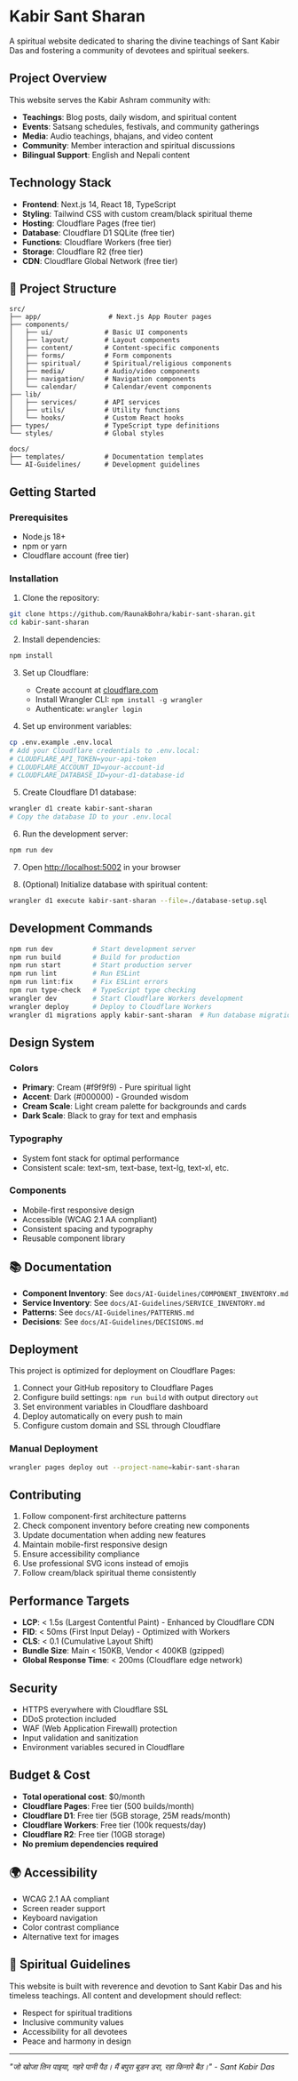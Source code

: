 # Kabir Sant Sharan

A spiritual website dedicated to sharing the divine teachings of Sant Kabir Das and fostering a community of devotees and spiritual seekers.

## Project Overview

This website serves the Kabir Ashram community with:
- **Teachings**: Blog posts, daily wisdom, and spiritual content
- **Events**: Satsang schedules, festivals, and community gatherings
- **Media**: Audio teachings, bhajans, and video content
- **Community**: Member interaction and spiritual discussions
- **Bilingual Support**: English and Nepali content

## Technology Stack

- **Frontend**: Next.js 14, React 18, TypeScript
- **Styling**: Tailwind CSS with custom cream/black spiritual theme
- **Hosting**: Cloudflare Pages (free tier)
- **Database**: Cloudflare D1 SQLite (free tier)
- **Functions**: Cloudflare Workers (free tier)
- **Storage**: Cloudflare R2 (free tier)
- **CDN**: Cloudflare Global Network (free tier)

## 📁 Project Structure

```
src/
├── app/                 # Next.js App Router pages
├── components/
│   ├── ui/             # Basic UI components
│   ├── layout/         # Layout components
│   ├── content/        # Content-specific components
│   ├── forms/          # Form components
│   ├── spiritual/      # Spiritual/religious components
│   ├── media/          # Audio/video components
│   ├── navigation/     # Navigation components
│   └── calendar/       # Calendar/event components
├── lib/
│   ├── services/       # API services
│   ├── utils/          # Utility functions
│   └── hooks/          # Custom React hooks
├── types/              # TypeScript type definitions
└── styles/             # Global styles

docs/
├── templates/          # Documentation templates
└── AI-Guidelines/      # Development guidelines
```

## Getting Started

### Prerequisites
- Node.js 18+
- npm or yarn
- Cloudflare account (free tier)

### Installation

1. Clone the repository:
```bash
git clone https://github.com/RaunakBohra/kabir-sant-sharan.git
cd kabir-sant-sharan
```

2. Install dependencies:
```bash
npm install
```

3. Set up Cloudflare:
   - Create account at [cloudflare.com](https://cloudflare.com)
   - Install Wrangler CLI: `npm install -g wrangler`
   - Authenticate: `wrangler login`

4. Set up environment variables:
```bash
cp .env.example .env.local
# Add your Cloudflare credentials to .env.local:
# CLOUDFLARE_API_TOKEN=your-api-token
# CLOUDFLARE_ACCOUNT_ID=your-account-id
# CLOUDFLARE_DATABASE_ID=your-d1-database-id
```

5. Create Cloudflare D1 database:
```bash
wrangler d1 create kabir-sant-sharan
# Copy the database ID to your .env.local
```

6. Run the development server:
```bash
npm run dev
```

7. Open [http://localhost:5002](http://localhost:5002) in your browser

8. (Optional) Initialize database with spiritual content:
```bash
wrangler d1 execute kabir-sant-sharan --file=./database-setup.sql
```

## Development Commands

```bash
npm run dev          # Start development server
npm run build        # Build for production
npm run start        # Start production server
npm run lint         # Run ESLint
npm run lint:fix     # Fix ESLint errors
npm run type-check   # TypeScript type checking
wrangler dev         # Start Cloudflare Workers development
wrangler deploy      # Deploy to Cloudflare Workers
wrangler d1 migrations apply kabir-sant-sharan  # Run database migrations
```

## Design System

### Colors
- **Primary**: Cream (#f9f9f9) - Pure spiritual light
- **Accent**: Dark (#000000) - Grounded wisdom
- **Cream Scale**: Light cream palette for backgrounds and cards
- **Dark Scale**: Black to gray for text and emphasis

### Typography
- System font stack for optimal performance
- Consistent scale: text-sm, text-base, text-lg, text-xl, etc.

### Components
- Mobile-first responsive design
- Accessible (WCAG 2.1 AA compliant)
- Consistent spacing and typography
- Reusable component library

## 📚 Documentation

- **Component Inventory**: See `docs/AI-Guidelines/COMPONENT_INVENTORY.md`
- **Service Inventory**: See `docs/AI-Guidelines/SERVICE_INVENTORY.md`
- **Patterns**: See `docs/AI-Guidelines/PATTERNS.md`
- **Decisions**: See `docs/AI-Guidelines/DECISIONS.md`

## Deployment

This project is optimized for deployment on Cloudflare Pages:

1. Connect your GitHub repository to Cloudflare Pages
2. Configure build settings: `npm run build` with output directory `out`
3. Set environment variables in Cloudflare dashboard
4. Deploy automatically on every push to main
5. Configure custom domain and SSL through Cloudflare

### Manual Deployment
```bash
wrangler pages deploy out --project-name=kabir-sant-sharan
```

## Contributing

1. Follow component-first architecture patterns
2. Check component inventory before creating new components
3. Update documentation when adding new features
4. Maintain mobile-first responsive design
5. Ensure accessibility compliance
6. Use professional SVG icons instead of emojis
7. Follow cream/black spiritual theme consistently

## Performance Targets

- **LCP**: < 1.5s (Largest Contentful Paint) - Enhanced by Cloudflare CDN
- **FID**: < 50ms (First Input Delay) - Optimized with Workers
- **CLS**: < 0.1 (Cumulative Layout Shift)
- **Bundle Size**: Main < 150KB, Vendor < 400KB (gzipped)
- **Global Response Time**: < 200ms (Cloudflare edge network)

## Security

- HTTPS everywhere with Cloudflare SSL
- DDoS protection included
- WAF (Web Application Firewall) protection
- Input validation and sanitization
- Environment variables secured in Cloudflare

## Budget & Cost

- **Total operational cost**: $0/month
- **Cloudflare Pages**: Free tier (500 builds/month)
- **Cloudflare D1**: Free tier (5GB storage, 25M reads/month)
- **Cloudflare Workers**: Free tier (100k requests/day)
- **Cloudflare R2**: Free tier (10GB storage)
- **No premium dependencies required**

## 🌍 Accessibility

- WCAG 2.1 AA compliant
- Screen reader support
- Keyboard navigation
- Color contrast compliance
- Alternative text for images

## 🙏 Spiritual Guidelines

This website is built with reverence and devotion to Sant Kabir Das and his timeless teachings. All content and development should reflect:

- Respect for spiritual traditions
- Inclusive community values
- Accessibility for all devotees
- Peace and harmony in design

---

*"जो खोजा तिन पाइया, गहरे पानी पैठ। मैं बपुरा बूडन डरा, रहा किनारे बैठ।" - Sant Kabir Das*